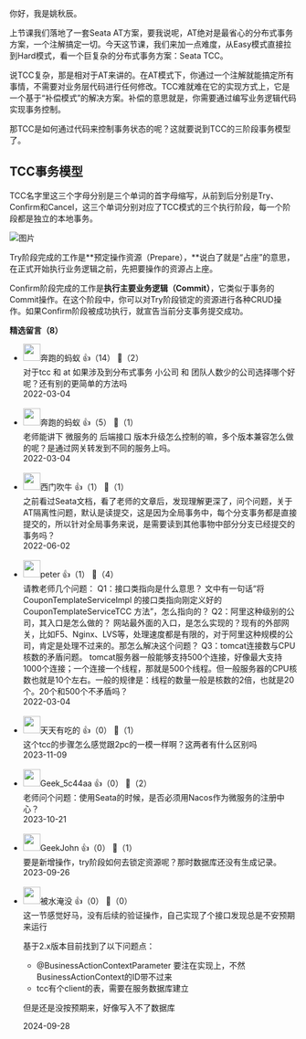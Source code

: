 你好，我是姚秋辰。

上节课我们落地了一套Seata AT方案，要我说呢，AT绝对是最省心的分布式事务方案，一个注解搞定一切。今天这节课，我们来加一点难度，从Easy模式直接拉到Hard模式，看一个巨复杂的分布式事务方案：Seata TCC。

说TCC复杂，那是相对于AT来讲的。在AT模式下，你通过一个注解就能搞定所有事情，不需要对业务层代码进行任何修改。TCC难就难在它的实现方式上，它是一个基于“补偿模式”的解决方案。补偿的意思就是，你需要通过编写业务逻辑代码实现事务控制。

那TCC是如何通过代码来控制事务状态的呢？这就要说到TCC的三阶段事务模型了。

## TCC事务模型

TCC名字里这三个字母分别是三个单词的首字母缩写，从前到后分别是Try、Confirm和Cancel，这三个单词分别对应了TCC模式的三个执行阶段，每一个阶段都是独立的本地事务。

![图片](https://static001.geekbang.org/resource/image/70/ec/700119981d8a5bf14843d35c4b03ecec.jpg?wh=1920x559)

Try阶段完成的工作是**预定操作资源（Prepare），**说白了就是“占座”的意思，在正式开始执行业务逻辑之前，先把要操作的资源占上座。

Confirm阶段完成的工作是**执行主要业务逻辑（Commit）**，它类似于事务的Commit操作。在这个阶段中，你可以对Try阶段锁定的资源进行各种CRUD操作。如果Confirm阶段被成功执行，就宣告当前分支事务提交成功。
<div><strong>精选留言（8）</strong></div><ul>
<li><img src="https://static001.geekbang.org/account/avatar/00/24/4d/f5/2e80aca6.jpg" width="30px"><span>奔跑的蚂蚁</span> 👍（14） 💬（2）<div>对于tcc 和 at 如果涉及到分布式事务  小公司 和 团队人数少的公司选择哪个好呢？还有别的更简单的方法吗</div>2022-03-04</li><br/><li><img src="https://static001.geekbang.org/account/avatar/00/24/4d/f5/2e80aca6.jpg" width="30px"><span>奔跑的蚂蚁</span> 👍（5） 💬（1）<div>老师能讲下 微服务的 后端接口 版本升级怎么控制的嘛，多个版本兼容怎么做的呢？是通过网关转发到不同的服务上吗。</div>2022-03-04</li><br/><li><img src="https://static001.geekbang.org/account/avatar/00/17/06/7e/735968e2.jpg" width="30px"><span>西门吹牛</span> 👍（1） 💬（1）<div>之前看过Seata文档，看了老师的文章后，发现理解更深了，问个问题，关于AT隔离性问题，默认是读提交，这是因为全局事务中，每个分支事务都是直接提交的，所以针对全局事务来说，是需要读到其他事物中部分分支已经提交的事务吗？</div>2022-06-02</li><br/><li><img src="https://static001.geekbang.org/account/avatar/00/10/25/87/f3a69d1b.jpg" width="30px"><span>peter</span> 👍（1） 💬（4）<div>请教老师几个问题：
Q1：接口类指向是什么意思？
文中有一句话“将 CouponTemplateServiceImpl 的接口类指向刚定义好的 CouponTemplateServiceTCC 方法”，怎么指向的？
Q2：阿里这种级别的公司，其入口是怎么做的？
网站最外面的入口，是怎么实现的？现有的外部网关，比如F5、Nginx、LVS等，处理速度都是有限的，对于阿里这种规模的公司，肯定是处理不过来的。那怎么解决这个问题？
Q3：tomcat连接数与CPU核数的矛盾问题。
tomcat服务器一般能够支持500个连接，好像最大支持1000个连接；一个连接一个线程，那就是500个线程。但一般服务器的CPU核数也就是10个左右。一般的规律是：线程的数量一般是核数的2倍，也就是20个。20个和500个不矛盾吗？</div>2022-03-04</li><br/><li><img src="https://static001.geekbang.org/account/avatar/00/18/7b/03/03583011.jpg" width="30px"><span>天天有吃的</span> 👍（0） 💬（1）<div>这个tcc的步骤怎么感觉跟2pc的一模一样啊？这两者有什么区别吗</div>2023-11-09</li><br/><li><img src="https://thirdwx.qlogo.cn/mmopen/vi_32/DYAIOgq83erwIgbTd3oy4ESHr6bX9iblONuwgU0MWHcgxndWwNNRQGXlhicduummSiamfTcxHsicicxR4nElxzj280Q/132" width="30px"><span>Geek_5c44aa</span> 👍（0） 💬（2）<div>老师问个问题：使用Seata的时候，是否必须用Nacos作为微服务的注册中心？</div>2023-10-21</li><br/><li><img src="http://thirdwx.qlogo.cn/mmopen/vi_32/et0qH6zf5icoo6YJoH2WDyia7MTtdQiasicFecfMupzT5VD18aOjzoiaym1OP9RGUEUvLsPRUmCZVSTbrmydpNicVAPA/132" width="30px"><span>GeekJohn</span> 👍（0） 💬（1）<div>要是新增操作，try阶段如何去锁定资源呢？那时数据库还没有生成记录。</div>2023-09-26</li><br/><li><img src="https://static001.geekbang.org/account/avatar/00/18/fb/6c/12fdc372.jpg" width="30px"><span>被水淹没</span> 👍（0） 💬（0）<div>这一节感觉好马，没有后续的验证操作，自己实现了个接口发现总是不安预期来运行

基于2.x版本目前找到了以下问题点：
- @BusinessActionContextParameter 要注在实现上，不然BusinessActionContext的ID带不过来
- tcc有个client的表，需要在服务数据库建立

但是还是没按预期来，好像写入不了数据库</div>2024-09-28</li><br/>
</ul>